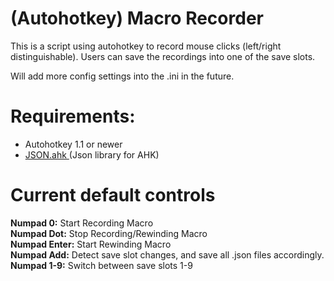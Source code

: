 # (Autohotkey) Macro Recorder
<p> This is a script using autohotkey to record mouse clicks (left/right distinguishable).
Users can save the recordings into one of the save slots.

Will add more config settings into the .ini in the future.
</p>

# Requirements:
<ul>
  <li>Autohotkey 1.1 or newer</li>
  <li><a href="https://github.com/cocobelgica/AutoHotkey-JSON">JSON.ahk </a> (Json library for AHK)</li>
</ul>

# Current default controls
<div>
  <strong>Numpad 0:</strong> Start Recording Macro <br>
  <strong>Numpad Dot:</strong> Stop Recording/Rewinding Macro  <br>
  <strong>Numpad Enter:</strong> Start Rewinding Macro <br>
  <strong>Numpad Add:</strong> Detect save slot changes, and save all .json files accordingly. <br>
  <strong>Numpad 1-9:</strong> Switch between save slots 1-9 <br>
</div>
